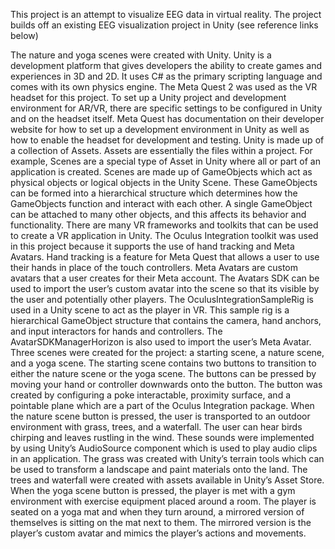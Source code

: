This project is an attempt to visualize EEG data in virtual reality. The project builds off an existing EEG visualization project in Unity (see reference links below)

The nature and yoga scenes were created with Unity. Unity is a development platform that gives developers the ability to create games and experiences in 3D and 2D. It uses C# as the primary scripting language and comes with its own physics engine. The Meta Quest 2 was used as the VR headset for this project. To set up a Unity project and development environment for AR/VR, there are specific settings to be configured in Unity and on the headset itself. Meta Quest has documentation on their developer website for how to set up a development environment in Unity as well as how to enable the headset for development and testing. Unity is made up of a collection of Assets. Assets are essentially the files within a project. For example, Scenes are a special type of Asset in Unity where all or part of an application is created. Scenes are made up of GameObjects which act as physical objects or logical objects in the Unity Scene. These GameObjects can be formed into a hierarchical structure which determines how the GameObjects function and interact with each other. A single GameObject can be attached to many other objects, and this affects its behavior and functionality. There are many VR frameworks and toolkits that can be used to create a VR application in Unity. The Oculus Integration toolkit was used in this project because it supports the use of hand tracking and Meta Avatars. Hand tracking is a feature for Meta Quest that allows a user to use their hands in place of the touch controllers. Meta Avatars are custom avatars that a user creates for their Meta account. The Avatars SDK can be used to import the user’s custom avatar into the scene so that its visible by the user and potentially other players. The OculusIntegrationSampleRig is used in a Unity scene to act as the player in VR. This sample rig is a hierarchical GameObject structure that contains the camera, hand anchors, and input interactors for hands and controllers. The AvatarSDKManagerHorizon is also used to import the user’s Meta Avatar. Three scenes were created for the project: a starting scene, a nature scene, and a yoga scene. The starting scene contains two buttons to transition to either the nature scene or the yoga scene. The buttons can be pressed by moving your hand or controller downwards onto the button. The button was created by configuring a poke interactable, proximity surface, and a pointable plane which are a part of the Oculus Integration package. When the nature scene button is pressed, the user is transported to an outdoor environment with grass, trees, and a waterfall. The user can hear birds chirping and leaves rustling in the wind. These sounds were implemented by using Unity’s AudioSource component which is used to play audio clips in an application. The grass was created with Unity’s terrain tools which can be used to transform a landscape and paint materials onto the land. The trees and waterfall were created with assets available in Unity’s Asset Store. When the yoga scene button is pressed, the player is met with a gym environment with exercise equipment placed around a room. The player is seated on a yoga mat and when they turn around, a mirrored version of themselves is sitting on the mat next to them. The mirrored version is the player’s custom avatar and mimics the player’s actions and movements.
